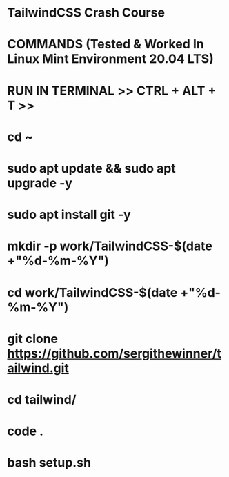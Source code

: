 # TailwindCSS Crash Course

# COMMANDS (Tested & Worked In Linux Mint Environment 20.04 LTS)

# RUN IN TERMINAL >> CTRL + ALT + T >>

# cd ~

# sudo apt update && sudo apt upgrade -y

# sudo apt install git -y

# mkdir -p work/TailwindCSS-$(date +"%d-%m-%Y")

# cd work/TailwindCSS-$(date +"%d-%m-%Y")

# git clone https://github.com/sergithewinner/tailwind.git

# cd tailwind/

# code .

# bash setup.sh
